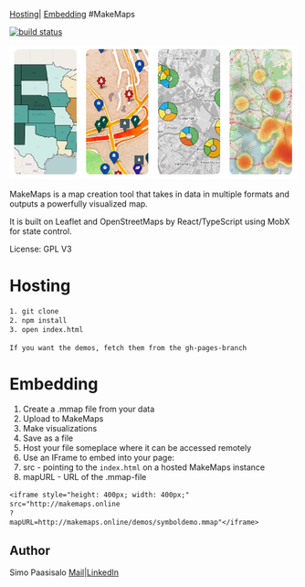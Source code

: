 [Hosting](#hosting)|
[Embedding](#embedding)
#MakeMaps

 [![build status](https://travis-ci.org/simopaasisalo/MakeMaps.svg?branch=master)](http://travis-ci.org/simopaasisalo/MakeMaps)

![alt text](https://github.com/simopaasisalo/MakeMaps/blob/master/misc/map_preview.png "Map previews")



MakeMaps is a map creation tool that takes in data in multiple formats and outputs a powerfully visualized map.

It is built on Leaflet and OpenStreetMaps by React/TypeScript using MobX for state control.


License: GPL V3

Hosting
=======
```
1. git clone
2. npm install
3. open index.html

If you want the demos, fetch them from the gh-pages-branch
```

Embedding
=========

1. Create a .mmap file from your data
  1. Upload to MakeMaps
  2. Make visualizations
  2. Save as a file
2. Host your file someplace where it can be accessed remotely
3. Use an IFrame to embed into your page:
  1. src - pointing to the `index.html` on a hosted MakeMaps instance
  2. mapURL - URL of the .mmap-file
```
<iframe style="height: 400px; width: 400px;"
src="http://makemaps.online
?
mapURL=http://makemaps.online/demos/symboldemo.mmap"</iframe>
```

Author
-----
Simo Paasisalo [Mail](mailto:info@makemaps.online)|[LinkedIn](https://fi.linkedin.com/in/simopaasisalo)
